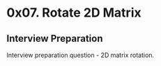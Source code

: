 # 0x07. Rotate 2D Matrix

## Interview Preparation
Interview preparation question - 2D matrix rotation.

